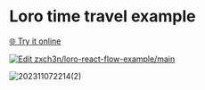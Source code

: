 # Loro time travel example

[🌐 Try it online](https://loro-react-flow-example-git-main-zxch3n.vercel.app/)

[![Edit zxch3n/loro-react-flow-example/main](https://codesandbox.io/static/img/play-codesandbox.svg)](https://codesandbox.io/p/github/zxch3n/loro-react-flow-example/main?embed=1&file=%2F.codesandbox%2Ftasks.json)


![202311072214(2)](https://github.com/zxch3n/loro-react-flow-example/assets/18425020/0a33733d-04fc-4453-a909-8437d8693f8f)
